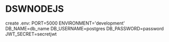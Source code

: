 # DSWNODEJS
create .env:
PORT=5000
ENVIRONMENT='development'
DB_NAME=db_name
DB_USERNAME=postgres
DB_PASSWORD=password
JWT_SECRET=secretjwt

